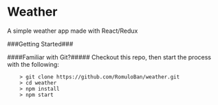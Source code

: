 # Weather

A simple weather app made with React/Redux


###Getting Started###



####Familiar with Git?#####
Checkout this repo, then start the process with the following:

```
	> git clone https://github.com/RomuloBan/weather.git
	> cd weather
	> npm install
	> npm start
```


